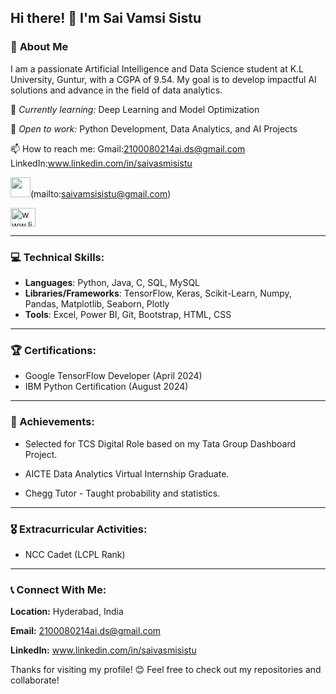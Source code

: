 
## **Hi there! 👋 I'm Sai Vamsi Sistu**

### 🚀 **About Me**

I am a passionate Artificial Intelligence and Data Science student at K.L University, Guntur, with a CGPA of 9.54. My goal is to develop impactful AI solutions and advance in the field of data analytics.

🌱 *Currently learning:* Deep Learning and Model Optimization

💼 *Open to work:* Python Development, Data Analytics, and AI Projects

📫 How to reach me: 
Gmail:2100080214ai.ds@gmail.com 
LinkedIn:www.linkedin.com/in/saivasmisistu

<img src="https://ssl.gstatic.com/ui/v1/icons/mail/rfr/logo_gmail_lockup_default_1x_r5.png" width="32">(mailto:saivamsisistu@gmail.com)

<a href="https://linkedin.com/in/www.linkedin.com/in/saivasmisistu" target="blank"><img align="center" src="https://raw.githubusercontent.com/rahuldkjain/github-profile-readme-generator/master/src/images/icons/Social/linked-in-alt.svg" alt="www.linkedin.com/in/saivasmisistu" height="30" width="40" /></a>

---
### **💻 Technical Skills**:
- **Languages**: Python, Java, C, SQL, MySQL
- **Libraries/Frameworks**: TensorFlow, Keras, Scikit-Learn, Numpy, Pandas, Matplotlib, Seaborn, Plotly
- **Tools**: Excel, Power BI, Git, Bootstrap, HTML, CSS

---

### **🏆 Certifications**:
- Google TensorFlow Developer (April 2024)
- IBM Python Certification (August 2024)

---

### **🌟 Achievements**:

- Selected for TCS Digital Role based on my Tata Group Dashboard Project.

- AICTE Data Analytics Virtual Internship Graduate.

- Chegg Tutor - Taught probability and statistics.
---
### **🎖 Extracurricular Activities**:

- NCC Cadet (LCPL Rank)

---

### **📞 Connect With Me**:

**Location:** Hyderabad, India

**Email:** 2100080214ai.ds@gmail.com

**LinkedIn:** www.linkedin.com/in/saivasmisistu

Thanks for visiting my profile! 😊 Feel free to check out my repositories and collaborate!





